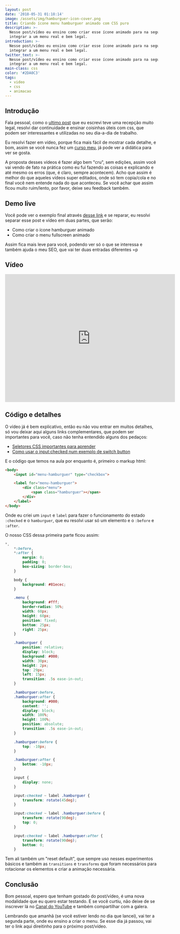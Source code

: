 ```yaml
---
layout: post
date: '2018-05-31 01:18:14'
image: /assets/img/hamburguer-icon-cover.png
title: Criando ícone menu hamburguer animado com CSS puro
description: >-
  Nesse post/vídeo eu ensino como criar esse ícone animado para na segunda parte
  integrar a um menu real e bem legal.
introduction: >-
  Nesse post/vídeo eu ensino como criar esse ícone animado para na segunda parte
  integrar a um menu real e bem legal.
twitter_text: >-
  Nesse post/vídeo eu ensino como criar esse ícone animado para na segunda parte
  integrar a um menu real e bem legal.
main-class: css
color: '#2DA0C3'
tags:
  - video
  - css
  - animacao
---
```

## Introdução

Fala pessoal, como o [ultimo post](https://willianjusten.com.br/menu-sticky-e-smooth-scroll-com-css-puro/) que eu escrevi teve uma recepção muito legal, resolvi dar continuidade e ensinar coisinhas úteis com css, que podem ser interessantes e utilizadas no seu dia-a-dia de trabalho.

Eu resolvi fazer em vídeo, porque fica mais fácil de mostrar cada detalhe, e bom, assim se você nunca fez um [curso meu](https://willianjusten.com.br/cursos/), já pode ver a didática para ver se gosta.

A proposta desses vídeos é fazer algo bem "cru", sem edições, assim você vai vendo de fato na prática como eu fui fazendo as coisas e explicando e até mesmo os erros (que, é claro, sempre acontecem). Acho que assim é melhor do que aqueles vídeos super editados, onde só tem copia/cola e no final você nem entende nada do que aconteceu. Se você achar que assim ficou muito ruim/lento, por favor, deixe seu feedback também.

## Demo live

Você pode ver o exemplo final através [desse link](https://willianjusten.com.br/labs/menu-fullscreen/) e se reparar, eu resolvi separar esse post e vídeo em duas partes, que serão:

- Como criar o ícone hamburguer animado
- Como criar o menu fullscreen animado

Assim fica mais leve para você, podendo ver só o que se interessa e também ajuda o meu SEO, que vai ter duas entradas diferentes =p

## Vídeo

<iframe width="560" height="420" src="https://www.youtube.com/embed/IGz4BI-aO_8" frameborder="0" allowfullscreen></iframe>

## Código e detalhes

O vídeo já é bem explicativo, então eu não vou entrar em muitos detalhes, só vou deixar aqui alguns links complementares, que podem ser importantes para você, caso não tenha entendido alguns dos pedaços:

- [Seletores CSS importantes para aprender](https://willianjusten.com.br/alguns-seletores-css-importantes-para-aprender/)
- [Como usar o input:checked num exemplo de switch button](https://willianjusten.com.br/criando-um-switch-button-com-css/)

E o código que temos na aula por enquanto é, primeiro o markup html:

```html
<body>
    <input id="menu-hamburguer" type="checkbox">

    <label for="menu-hamburguer">
        <div class="menu">
            <span class="hamburguer"></span>
        </div>
    </label>
</body>
```

Onde eu criei um `input` e `label` para fazer o funcionamento do estado `:checked` e o `hamburguer`, que eu resolvi usar só um elemento e o `:before` e `:after`.

O nosso CSS dessa primeira parte ficou assim:

```css
*,
    *:before,
    *:after {
        margin: 0;
        padding: 0;
        box-sizing: border-box;
    }

    body {
        background: #81ecec;
    }

    .menu {
        background: #fff;
        border-radius: 50%;
        width: 60px;
        height: 60px;
        position: fixed;
        bottom: 25px;
        right: 25px;
    }

    .hamburguer {
        position: relative;
        display: block;
        background: #000;
        width: 30px;
        height: 2px;
        top: 29px;
        left: 15px;
        transition: .5s ease-in-out;
    }

    .hamburguer:before,
    .hamburguer:after {
        background: #000;
        content: '';
        display: block;
        width: 100%;
        height: 100%;
        position: absolute;
        transition: .5s ease-in-out;
    }

    .hamburguer:before {
        top: -10px;
    }

    .hamburguer:after {
        bottom: -10px;
    }

    input {
        display: none;
    }

    input:checked ~ label .hamburguer {
        transform: rotate(45deg);
    }

    input:checked ~ label .hamburguer:before {
        transform: rotate(90deg);
        top: 0;
    }

    input:checked ~ label .hamburguer:after {
        transform: rotate(90deg);
        bottom: 0;
    }
```

Tem ali também um "reset default", que sempre uso nesses experimentos básicos e também as `transitions` e `transforms` que foram necessários para rotacionar os elementos e criar a animação necessária.

## Conclusão

Bom pessoal, espero que tenham gostado do post/vídeo, é uma nova modalidade que eu quero estar testando. E se você curtiu, não deixe de se inscrever lá no [Canal do YouTube](https://www.youtube.com/WillianJustenCursos) e também compartilhar com a galera.

Lembrando que amanhã (se você estiver lendo no dia que lancei), vai ter a segunda parte, onde eu ensino a criar o menu. Se esse dia já passou, vai ter o link aqui direitinho para o próximo post/vídeo.
